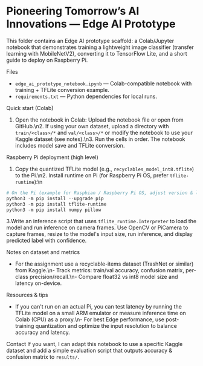 # Pioneering Tomorrow’s AI Innovations — Edge AI Prototype

This folder contains an Edge AI prototype scaffold: a Colab/Jupyter notebook that demonstrates training a lightweight image classifier (transfer learning with MobileNetV2), converting it to TensorFlow Lite, and a short guide to deploy on Raspberry Pi.

Files

- `edge_ai_prototype_notebook.ipynb` — Colab-compatible notebook with training + TFLite conversion example.
- `requirements.txt` — Python dependencies for local runs.

Quick start (Colab)

1. Open the notebook in Colab: Upload the notebook file or open from GitHub.\n2. If using your own dataset, upload a directory with `train/<class>/*` and `val/<class>/*` or modify the notebook to use your Kaggle dataset (see notes).\n3. Run the cells in order. The notebook includes model save and TFLite conversion.

Raspberry Pi deployment (high level)

1. Copy the quantized TFLite model (e.g., `recyclables_model_int8.tflite`) to the Pi.\n2. Install runtime on Pi (for Raspberry Pi OS, prefer `tflite-runtime`):\n

```powershell
# On the Pi (example for Raspbian / Raspberry Pi OS, adjust version & link):
python3 -m pip install --upgrade pip
python3 -m pip install tflite-runtime
python3 -m pip install numpy pillow
```

3.Write an inference script that uses `tflite_runtime.Interpreter` to load the model and run inference on camera frames. Use OpenCV or PiCamera to capture frames, resize to the model's input size, run inference, and display predicted label with confidence.

Notes on dataset and metrics

- For the assignment use a recyclable-items dataset (TrashNet or similar) from Kaggle.\n- Track metrics: train/val accuracy, confusion matrix, per-class precision/recall.\n- Compare float32 vs int8 model size and latency on-device.

Resources & tips

- If you can't run on an actual Pi, you can test latency by running the TFLite model on a small ARM emulator or measure inference time on Colab (CPU) as a proxy.\n- For best Edge performance, use post-training quantization and optimize the input resolution to balance accuracy and latency.

Contact
If you want, I can adapt this notebook to use a specific Kaggle dataset and add a simple evaluation script that outputs accuracy & confusion matrix to `results/`.
